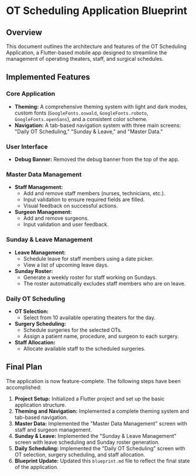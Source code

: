 
# OT Scheduling Application Blueprint

## Overview

This document outlines the architecture and features of the OT Scheduling Application, a Flutter-based mobile app designed to streamline the management of operating theaters, staff, and surgical schedules.

## Implemented Features

### Core Application

*   **Theming:** A comprehensive theming system with light and dark modes, custom fonts (`GoogleFonts.oswald`, `GoogleFonts.roboto`, `GoogleFonts.openSans`), and a consistent color scheme.
*   **Navigation:** A tab-based navigation system with three main screens: "Daily OT Scheduling," "Sunday & Leave," and "Master Data."

### User Interface
*   **Debug Banner:** Removed the debug banner from the top of the app.

### Master Data Management

*   **Staff Management:**
    *   Add and remove staff members (nurses, technicians, etc.).
    *   Input validation to ensure required fields are filled.
    *   Visual feedback on successful actions.
*   **Surgeon Management:**
    *   Add and remove surgeons.
    *   Input validation and user feedback.

### Sunday & Leave Management

*   **Leave Management:**
    *   Schedule leave for staff members using a date picker.
    *   View a list of upcoming leave days.
*   **Sunday Roster:**
    *   Generate a weekly roster for staff working on Sundays.
    *   The roster automatically excludes staff members who are on leave.

### Daily OT Scheduling

*   **OT Selection:**
    *   Select from 10 available operating theaters for the day.
*   **Surgery Scheduling:**
    *   Schedule surgeries for the selected OTs.
    *   Assign a patient name, procedure, and surgeon to each surgery.
*   **Staff Allocation:**
    *   Allocate available staff to the scheduled surgeries.

## Final Plan

The application is now feature-complete. The following steps have been accomplished:

1.  **Project Setup:** Initialized a Flutter project and set up the basic application structure.
2.  **Theming and Navigation:** Implemented a complete theming system and tab-based navigation.
3.  **Master Data:** Implemented the "Master Data Management" screen with staff and surgeon management.
4.  **Sunday & Leave:** Implemented the "Sunday & Leave Management" screen with leave scheduling and Sunday roster generation.
5.  **Daily Scheduling:** Implemented the "Daily OT Scheduling" screen with OT selection, surgery scheduling, and staff allocation.
6.  **Blueprint Update:** Updated this `blueprint.md` file to reflect the final state of the application.
